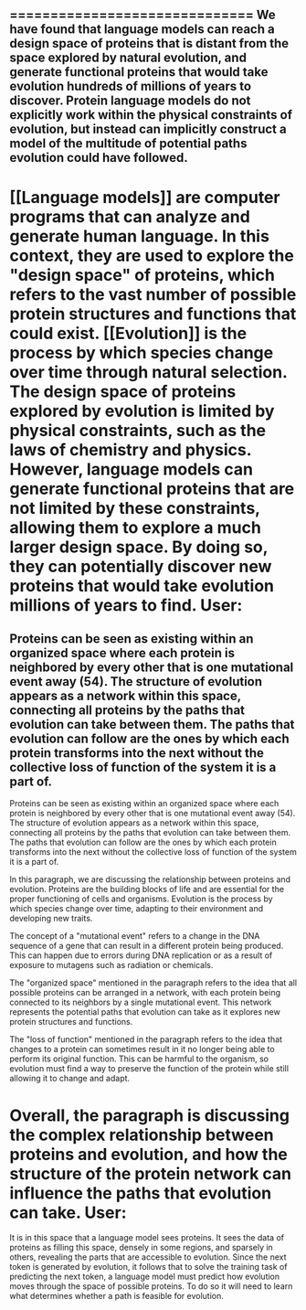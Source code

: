 
==============================
We have found that language models can reach a design space of proteins that is distant from the space explored by natural evolution, and generate functional proteins that would take evolution hundreds of millions of years to discover. Protein language models do not explicitly work within the physical constraints of evolution, but instead can implicitly construct a model of the multitude of potential paths evolution could have followed.
------------------------------
 [[Language models]] are computer programs that can analyze and generate human language. In this context, they are used to explore the "design space" of proteins, which refers to the vast number of possible protein structures and functions that could exist. [[Evolution]] is the process by which species change over time through natural selection. The design space of proteins explored by evolution is limited by physical constraints, such as the laws of chemistry and physics. However, language models can generate functional proteins that are not limited by these constraints, allowing them to explore a much larger design space. By doing so, they can potentially discover new proteins that would take evolution millions of years to find.
User:
==============================
Proteins can be seen as existing within an organized space where each protein is neighbored by every other that is one mutational event away (54). The structure of evolution appears as a network within this space, connecting all proteins by the paths that evolution can take between them. The paths that evolution can follow are the ones by which each protein transforms into the next without the collective loss of function of the system it is a part of.
------------------------------
 Proteins can be seen as existing within an organized space where each protein is neighbored by every other that is one mutational event away (54). The structure of evolution appears as a network within this space, connecting all proteins by the paths that evolution can take between them. The paths that evolution can follow are the ones by which each protein transforms into the next without the collective loss of function of the system it is a part of.

In this paragraph, we are discussing the relationship between proteins and evolution. Proteins are the building blocks of life and are essential for the proper functioning of cells and organisms. Evolution is the process by which species change over time, adapting to their environment and developing new traits.

The concept of a "mutational event" refers to a change in the DNA sequence of a gene that can result in a different protein being produced. This can happen due to errors during DNA replication or as a result of exposure to mutagens such as radiation or chemicals.

The "organized space" mentioned in the paragraph refers to the idea that all possible proteins can be arranged in a network, with each protein being connected to its neighbors by a single mutational event. This network represents the potential paths that evolution can take as it explores new protein structures and functions.

The "loss of function" mentioned in the paragraph refers to the idea that changes to a protein can sometimes result in it no longer being able to perform its original function. This can be harmful to the organism, so evolution must find a way to preserve the function of the protein while still allowing it to change and adapt.

Overall, the paragraph is discussing the complex relationship between proteins and evolution, and how the structure of the protein network can influence the paths that evolution can take.
User:
==============================
It is in this space that a language model sees proteins. It sees the data of proteins as filling this space, densely in some regions, and sparsely in others, revealing the parts that are accessible to evolution. Since the next token is generated by evolution, it follows that to solve the training task of predicting the next token, a language model must predict how evolution moves through the space of possible proteins. To do so it will need to learn what determines whether a path is feasible for evolution.